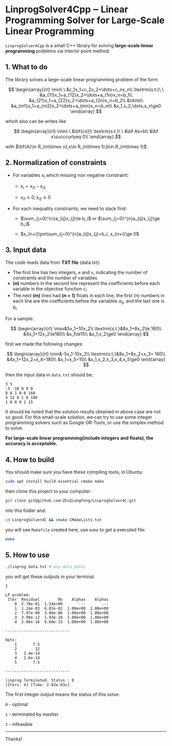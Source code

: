 # LinprogSolver4Cpp ‒ Linear Programming Solver for Large-Scale Linear Programming

`LinprogSolver4Cpp` is a small C++ library for solving **large-scale linear programming** problems via interior point method. 


## 1. What to do

The library solves a large-scale linear programming problem of the form

$$
\begin{array}{rl}
\min\ \ &c_1x_1+c_2x_2+\dots+c_nx_n\\
\textrm{s.t.}\ \ &a_{11}x_1+a_{12}x_2+\dots+a_{1n}x_n=b_1\\
&a_{21}x_1+a_{22}x_2+\dots+a_{2n}x_n=b_2\\
&\dots\\
&a_{m1}x_1+a_{m2}x_2+\dots+a_{mn}x_n=b_m\\
&x_1,x_2,\dots,x_n\ge0
\end{array}
$$

which also can be writes like

$$
\begin{array}{rl}
\min\ \ &\bf{cx}\\
\textrm{s.t.}\ \ &\bf Ax=b\\
&\bf x\succcurlyeq 0\\
\end{array}
$$

with \$\bf{A}\in R_{m\times n},x\in R_{n\times 1},b\in R_{m\times 1}\$.


## 2. Normalization of constraints

- For variables $x_i$ which missing non negative constraint:
  
  - $x_i=x_{i1}-x_{i2}$
  
  - $x_{i1}\ge0,x_{i2}\ge0$

- For each inequality constraints, we need to slack first:
  
  - $\sum_{j=0}^{n}a_{ij}x_{j}\le b_i$ or $\sum_{j=0}^{n}a_{ij}x_{j}\ge b_i$
  
  - $x_{n+i}\pm\sum_{j=0}^{n}a_{ij}x_{j}=b_i, x_{n+i}\ge 0$


## 3. Input data

The code reads data from **TXT file** (data.txt):

- The first line has two integers, `m` and `n`, indicating the number of constraints and the number of variables
- **(n)** numbers in the second line represent the coefficients before each variable in the objective function $c_i$
- The next **(m)** lines had **(n + 1)** floats in each line, the first (n) numbers in each line are the coefficients before the variables $a_{ij}$, and the last one is $b_i$

For a sample:

$$
\begin{array}{rl}
\max&5x_1+10x_2\\
\textrm{s.t.}&8x_1+8x_2\le 160\\
&4x_1+12x_2\le180\\
&x_1\le15\\
&x_1,x_2\ge0
\end{array}
$$

first we made the following changes:

$$
\begin{array}{rl}
\min&-5x_1-10x_2\\
\textrm{s.t.}&8x_1+8x_2+x_3= 160\\
&4x_1+12x_2+x_4=180\\
&x_1+x_5=15\\
&x_1,x_2,x_3,x_4,x_5\ge0
\end{array}
$$

then the input data in `data.txt` should be:

```textile
3 5
-5 -10 0 0 0
8 8 1 0 0 160
4 12 0 1 0 180
1 0 0 0 1 15
```

It should be noted that the solution results obtained in above case are not so good. For this small-scale solution, we can try to use some integer programming solvers such as Google OR-Tools, or use the simplex method to solve. 

**For large-scale linear programming(include integers and floats), the accuracy is acceptable.**


## 4. How to build

You should make sure you have these compiling tools, in Ubuntu:

```bash
sudo apt install build-essential cmake make
```

then clone this project to your computer:

```bash
git clone git@github.com:ZhiQiangFeng/LinprogSolver4C.git
```

into this folder and:

```bash
cd LinprogSolver4C && cmake CMakeLists.txt
```

you will see `Makefile` created here, use `make` to get a executed file:

```bash
make
```


## 5. How to use

```bash
./linprog data.txt # any data paths
```

you will get these outputs in your terminal:

```
1

LP problem:
 Iter  Residual        Mu    Alphax    Alphas
    0  2.70e-01  1.54e+00       ---       ---
    1  1.24e-03  6.01e-02  1.00e+00  1.00e+00
    2  7.97e-08  3.86e-06  1.00e+00  1.00e+00
    3  3.99e-12  1.93e-10  1.00e+00  1.00e+00
    4  2.06e-16  9.66e-15  1.00e+00  1.00e+00

----------------------------

Optx:
    1       7.5
    2        12
    3   2.4e-14
    4   2.6e-14
    5       7.5

----------------------------

linprog Terminated. Status : 0
[Iters: 4] [Time: 2.82e-03s]
```

The first integer output means the status of this solve:

`0` - optimal

`1` - terminated by maxIter

`2` - infeasible

---

Thanks!
